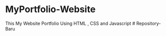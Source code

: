 # MyPortfolio-Website
This My Website Portfolio Using HTML , CSS and Javascript
#   R e p o s i t o r y - B a r u  
 